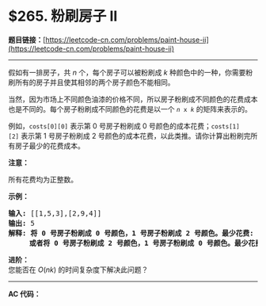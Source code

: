 # $265. 粉刷房子 II

**题目链接：**[https://leetcode-cn.com/problems/paint-house-ii](https://leetcode-cn.com/problems/paint-house-ii)

---

<div class="content__1Y2H">
 <div class="notranslate">
  <p>假如有一排房子，共 <em>n</em> 个，每个房子可以被粉刷成 <em>k</em>&nbsp;种颜色中的一种，你需要粉刷所有的房子并且使其相邻的两个房子颜色不能相同。</p> 
  <p>当然，因为市场上不同颜色油漆的价格不同，所以房子粉刷成不同颜色的花费成本也是不同的。每个房子粉刷成不同颜色的花费是以一个 <code><em>n</em> x <em>k</em></code> 的矩阵来表示的。</p> 
  <p>例如，<code>costs[0][0]</code> 表示第 0 号房子粉刷成 0 号颜色的成本花费；<code>costs[1][2]</code>&nbsp;表示第 1 号房子粉刷成 2 号颜色的成本花费，以此类推。请你计算出粉刷完所有房子最少的花费成本。</p> 
  <p><strong>注意：</strong></p> 
  <p>所有花费均为正整数。</p> 
  <p><strong>示例：</strong></p> 
  <pre class="language-text"><strong>输入: </strong>[[1,5,3],[2,9,4]]
<strong>输出: </strong>5
<strong>解释: 将 0 号房子粉刷成 0 号颜色，1 号房子粉刷成 2 号颜色。最少花费: </strong>1 + 4 = 5; 
&nbsp;    <strong>或者将 0 号房子粉刷成 2 号颜色，1 号房子粉刷成 0 号颜色。最少花费: </strong>3 + 2 = 5. 
</pre> 
  <p><strong>进阶：</strong><br> 您能否在&nbsp;<em>O</em>(<em>nk</em>) 的时间复杂度下解决此问题？</p> 
 </div>
</div>

---

**AC 代码：**

```java

```
